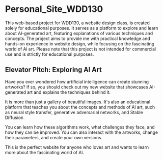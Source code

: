 
# Personal_Site_WDD130

This web-based project for WDD130, a website design class, is created solely for educational purposes. It serves as a platform to explore and learn about AI-generated art, featuring explanations of various techniques and concepts. The project aims to provide me with practical knowledge and hands-on experience in website design, while focusing on the fascinating world of AI art. Please note that this project is not intended for commercial use and is strictly for educational purposes.

## Elevator Pitch: Exploring AI Art

Have you ever wondered how artificial intelligence can create stunning artworks? If so, you should check out my new website that showcases AI-generated art and explains the techniques behind it.

It is more than just a gallery of beautiful images. It's also an educational platform that teaches you about the concepts and methods of AI art, such as neural style transfer, generative adversarial networks, and Stable Diffusion.

You can learn how these algorithms work, what challenges they face, and how they can be improved. You can also interact with the artworks, change their parameters, and create your own versions.

This is the perfect website for anyone who loves art and wants to learn more about the fascinating world of AI.
